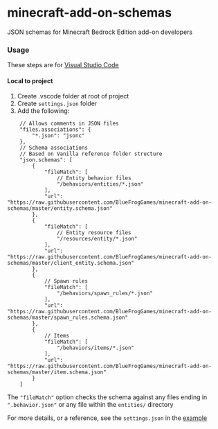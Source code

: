 # minecraft-add-on-schemas
JSON schemas for Minecraft Bedrock Edition add-on developers

### Usage
These steps are for [Visual Studio Code](https://code.visualstudio.com/)

#### Local to project
1. Create .vscode folder at root of project
2. Create `settings.json` folder
3. Add the following:
```jsonc
    // Allows comments in JSON files
    "files.associations": {
        "*.json": "jsonc"
    },
    // Schema associations
    // Based on Vanilla reference folder structure
    "json.schemas": [
        {
            "fileMatch": [
                // Entity behavior files
                "/behaviors/entities/*.json"
            ],
            "url": "https://raw.githubusercontent.com/BlueFrogGames/minecraft-add-on-schemas/master/entity.schema.json"
        },
        {
            "fileMatch": [
                // Entity resource files
                "/resources/entity/*.json"
            ],
            "url": "https://raw.githubusercontent.com/BlueFrogGames/minecraft-add-on-schemas/master/client_entity.schema.json"
        },
        {
            // Spawn rules
            "fileMatch": [
                "/behaviors/spawn_rules/*.json"
            ],
            "url": "https://raw.githubusercontent.com/BlueFrogGames/minecraft-add-on-schemas/master/spawn_rules.schema.json"
        },
        {
            // Items
            "fileMatch": [
                "/behaviors/items/*.json"
            ],
            "url": "https://raw.githubusercontent.com/BlueFrogGames/minecraft-add-on-schemas/master/item.schema.json"
        }
    ]
```
  The `"fileMatch"` option checks the schema against any files ending in `".behavior.json"` or any file within the `entities/` directory

For more details, or a reference, see the `settings.json` in the [example](https://github.com/BlueFrogGames/minecraft-add-on-schemas/blob/master/example/.vscode/settings.json)